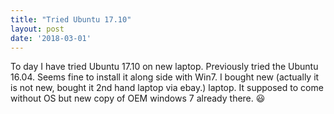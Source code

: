 ```yaml
---
title: "Tried Ubuntu 17.10"
layout: post
date: '2018-03-01'
---
```


To day I have tried Ubuntu 17.10 on new laptop. Previously tried the Ubuntu 16.04.
Seems fine to install it along side with Win7. I bought new (actually it is not new, bought it 2nd hand laptop via ebay.) laptop.
It supposed to come without OS but new copy of OEM windows 7 already there. :smiley:
